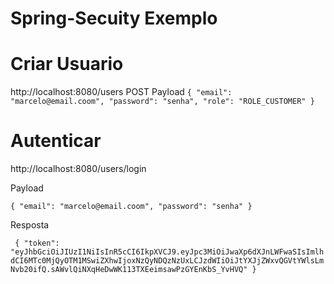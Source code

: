 # Spring-Secuity Exemplo
# Criar Usuario 
http://localhost:8080/users 
POST
Payload
``
{
    "email": "marcelo@email.coom",
    "password": "senha",
    "role": "ROLE_CUSTOMER"
}
``
# Autenticar
http://localhost:8080/users/login

Payload

``
{
    "email": "marcelo@email.coom",
    "password": "senha"
}
``

Resposta

`` 
{
    "token": "eyJhbGciOiJIUzI1NiIsInR5cCI6IkpXVCJ9.eyJpc3MiOiJwaXp6dXJnLWFwaSIsImlhdCI6MTc0MjQyOTM1MSwiZXhwIjoxNzQyNDQzNzUxLCJzdWIiOiJtYXJjZWxvQGVtYWlsLmNvb20ifQ.sAWvlQiNXqHeDwWK113TXEeimsawPzGYEnKbS_YvHVQ"
}
``


